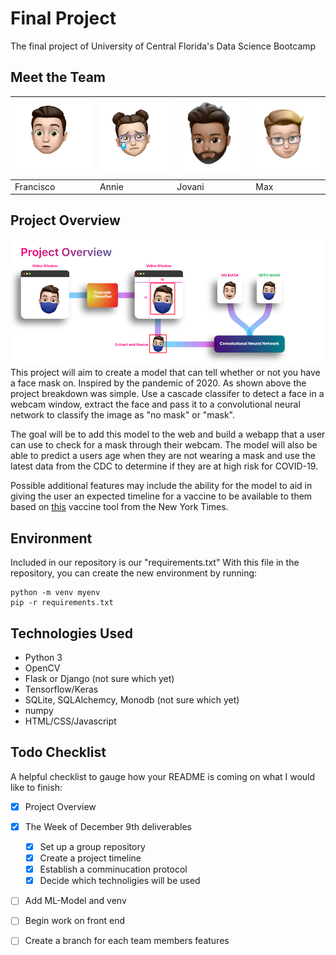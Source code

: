 # Final Project

The final project of University of Central Florida's Data Science Bootcamp

## Meet the Team

<img src="/assets/cisco.png" width="175" /> | <img src="assets/annie.png" width="175" /> | <img src="/assets/jovani.png" width="175" /> | <img src="assets/max.png" width="175" />
-- | -- | -- | --
Francisco | Annie | Jovani | Max



## Project Overview

![Project Overvierw](assets/ML_Project_Overview.png)
This project will aim to create a model that can tell whether or not you have a face mask on. Inspired by the pandemic of 2020.
As shown above the project breakdown was simple. Use a cascade classifer to detect a face in a webcam window, extract the face and pass it to a convolutional neural network to classify the image as "no mask" or "mask".

The goal will be to add this model to the web and build a webapp that a user can use to check for a mask through their webcam. The model will also be able to predict a users age when they are not wearing a mask and use the latest data from the CDC to determine if they are at high risk for COVID-19.

Possible additional features may include the ability for the model to aid in giving the user an expected timeline for a vaccine to be available to them based on [this](https://www.nytimes.com/interactive/2020/12/03/opinion/covid-19-vaccine-timeline.html) vaccine tool from the New York Times.

## Environment

Included in our repository is our "requirements.txt" With this file in the repository, you can create the new environment by running:

```
python -m venv myenv
pip -r requirements.txt
```
## Technologies Used
* Python 3
* OpenCV
* Flask or Django (not sure which yet)
* Tensorflow/Keras
* SQLite, SQLAlchemcy, Monodb (not sure which yet)
* numpy
* HTML/CSS/Javascript

## Todo Checklist

A helpful checklist to gauge how your README is coming on what I would like to finish:

- [x] Project Overview
- [x] The Week of December 9th deliverables
    - [x] Set up a group repository
    - [x] Create a project timeline
    - [x] Establish a comminucation protocol
    - [x] Decide which technoligies will be used
- [ ] Add ML-Model and venv
- [ ] Begin work on front end
- [ ] Create a branch for each team members features

